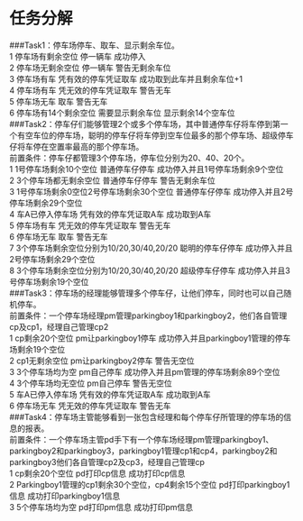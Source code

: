任务分解
=================
###Task1：停车场停车、取车、显示剩余车位。     
1	停车场有剩余空位	停一辆车	        成功停入   
2	停车场无剩余空位	停一辆车	        警告无剩余车位   
3	停车场有车	        凭有效的停车凭证取车	成功取到此车并且剩余车位+1   
4	停车场有车	        凭无效的停车凭证取车	警告无车   
5	停车场无车	        取车			警告无车   
6	停车场有14个剩余空位	需要显示剩余车位	显示剩余14个空车位   
###Task2：停车仔们能够管理2个或多个停车场，其中普通停车仔将车停到第一个有空车位的停车场，聪明的停车仔将车停到空车位最多的那个停车场、超级停车仔将车停在空置率最高的那个停车场。   
前置条件：停车仔都管理3个停车场，停车位分别为20、40、20个。   
1	1号停车场剩余10个空位	普通停车仔停车		成功停入并且1号停车场剩余9个空位   
2	3个停车场都无剩余空位	普通停车仔停车		警告无剩余车位   
3	1号停车场剩余0空位2号停车场剩余30个空位	普通停车仔停车		成功停入并且2号停车场剩余29个空位   
4	车A已停入停车场		凭有效的停车凭证取A车	成功取到A车   
5	停车场有车		凭无效的停车凭证取车	警告无车     
6	停车场无车		取车			警告无车     
7	3个停车场剩余空位分别为10/20,30/40,20/20	聪明的停车仔停车	成功停入并且2号停车场剩余29个空位    
8	3个停车场剩余空位分别为10/20,30/40,20/20	超级停车仔停车		成功停入并且3号停车场剩余19个空位   
###Task3：停车场的经理能够管理多个停车仔，让他们停车，同时也可以自己随机停车。   
前置条件：一个停车场经理pm管理parkingboy1和parkingboy2，他们各自管理cp及cp1，经理自己管理cp2   
1	cp剩余20个空位		pm让parkingboy1停车	成功停入并且parkingboy1管理的停车场剩余19个空位   
2	cp1无剩余空位		pm让parkingboy2停车	警告无空位   
3	3个停车场均为空		pm自己停车		成功停入并且pm管理的停车场剩余89个空位   
4	3个停车场均无空位	pm自己停车		警告无空位   
5	车A已停入停车场		凭有效的停车凭证取A车	成功取到A车   
6	停车场无车		凭无效的停车凭证取车	警告无车   
###Task4：停车场主管能够看到一张包含经理和每个停车仔所管理的停车场的信息的报表。   
前置条件：一个停车场主管pd手下有一个停车场经理pm管理parkingboy1、parkingboy2和parkingboy3，parkingboy1管理cp1和cp4，parkingboy2和parkingboy3他们各自管理cp2及cp3，经理自己管理cp  
1	cp剩余20个空位			pd打印cp信息		成功打印cp信息     
2	Parkingboy1管理的cp1剩余30个空位，cp4剩余15个空位	pd打印parkingboy1信息	成功打印parkingboy1信息   
3	5个停车场均为空			pd打印pm信息 		成功打印pm信息   
